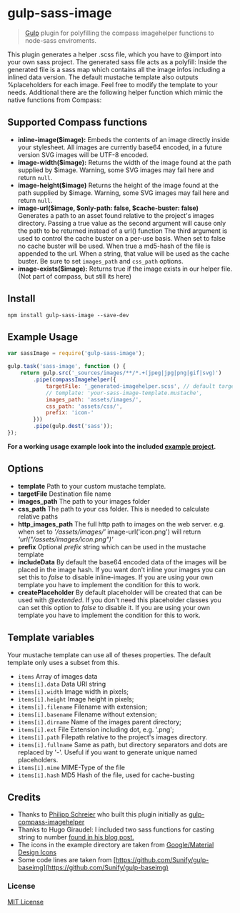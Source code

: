 # gulp-sass-image
> [Gulp](https://github.com/gulpjs/gulp) plugin for polyfilling the compass imagehelper functions to node-sass enviroments.

This plugin generates a helper .scss file, which you have to @import into your own sass project. The generated sass file acts as a polyfill: 
Inside the generated file is a sass map which contains all the image infos including a inlined data version. 
The default mustache template also outputs %placeholders for each image. Feel free to modify the template to your needs.
Additional there are the following helper function which mimic the native functions from Compass:

## Supported Compass functions
* **inline-image($image):** Embeds the contents of an image directly inside your stylesheet. All images are currently base64 encoded, in a future version SVG images will be UTF-8 encoded.
* **image-width($image):** Returns the width of the image found at the path supplied by $image. Warning, some SVG images may fail here and return `null`.
* **image-height($image)** Returns the height of the image found at the path supplied by $image. Warning, some SVG images may fail here and return `null`.
* **image-url($image, $only-path: false, $cache-buster: false)**  
  Generates a path to an asset found relative to the project's images directory.
  Passing a true value as the second argument will cause only the path to be returned instead of a url() function
  The third argument is used to control the cache buster on a per-use basis. When set to false no cache buster will be used. When true a md5-hash of the file is appended to the url. When a string, that value will be used as the cache buster. Be sure to set `images_path` and `css_path` options.
* **image-exists($image):** Returns true if the image exists in our helper file. (Not part of compass, but still its here)

## Install
```shell
npm install gulp-sass-image --save-dev
```

## Example Usage
```javascript
var sassImage = require('gulp-sass-image');

gulp.task('sass-image', function () {
    return gulp.src('_sources/images/**/*.+(jpeg|jpg|png|gif|svg)')
        .pipe(compassImagehelper({
            targetFile: '_generated-imagehelper.scss', // default target filename is '_sass-image.scss'
            // template: 'your-sass-image-template.mustache',
            images_path: 'assets/images/',
            css_path: 'assets/css/',
            prefix: 'icon-'
        }))
        .pipe(gulp.dest('sass'));
});
```

**For a working usage example look into the included [example project](./example/).**

## Options
* **template** Path to your custom mustache template.
* **targetFile** Destination file name
* **images_path** The path to your images folder
* **css_path** The path to your css folder. This is needed to calculate relative paths
* **http_images_path** The full http path to images on the web server. 
  e.g. when set to *'/assets/images/'* image-url('icon.png') will return *'url("/assets/images/icon.png")'*
* **prefix** Optional *prefix* string which can be used in the mustache template
* **includeData** By default the base64 encoded data of the images will be placed in the image hash. If you want don't inline your images you can set this to *false* to disable inline-images. If you are using your own template you have to implement the condition for this to work.
* **createPlaceholder** By default placeholder will be created that can be used with *@extended*. If you don't need this placeholder classes you can set this option to *false* to disable it. If you are using your own template you have to implement the condition for this to work.

## Template variables
Your mustache template can use all of theses properties. The default template only uses a subset from this.
* ```items``` Array of images data
* ```items[i].data``` Data URI string
* ```items[i].width``` Image width in pixels;
* ```items[i].height``` Image height in pixels;
* ```items[i].filename``` Filename with extension;
* ```items[i].basename``` Filename without extension;
* ```items[i].dirname``` Name of the images parent directory;
* ```items[i].ext``` File Extension including dot, e.g. '.png';
* ```items[i].path``` Filepath relative to the project's images directory.
* ```items[i].fullname``` Same as path, but directory separators and dots are replaced by '-'. Useful if you want to generate unique named placeholders.
* ```items[i].mime``` MIME-Type of the file
* ```items[i].hash``` MD5 Hash of the file, used for cache-busting

## Credits
* Thanks to [Philipp Schreier](https://github.com/phlppschrr) who built this plugin initially as [gulp-compass-imagehelper](https://github.com/phlppschrr/gulp-compass-imagehelper)
* Thanks to Hugo Giraudel: I included two sass functions for casting string to number [found in his blog post.](http://hugogiraudel.com/2014/01/15/sass-string-to-number/) 
* The icons in the example directory are taken from [Google/Material Design Icons](https://github.com/google/material-design-icons)
* Some code lines are taken from [https://github.com/Sunify/gulp-baseimg](https://github.com/Sunify/gulp-baseimg)

### License
[MIT License](http://en.wikipedia.org/wiki/MIT_License)
